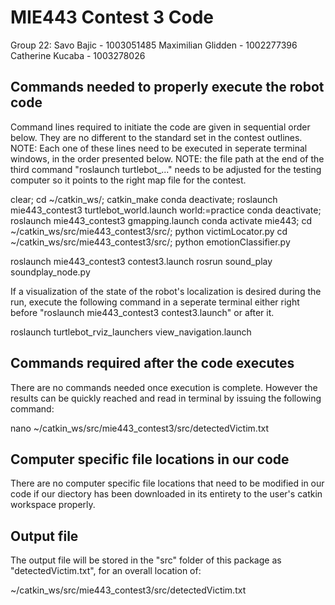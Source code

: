 # MIE443 Contest 3 Code

Group 22:
Savo Bajic - 1003051485
Maximilian Glidden - 1002277396
Catherine Kucaba - 1003278026

## Commands needed to properly execute the robot code
Command lines required to initiate the code are given in sequential order below. They are no different to the standard set in the contest outlines. 
NOTE: Each one of these lines need to be executed in seperate terminal windows, in the order presented below. 
NOTE: the file path at the end of the third command "roslaunch turtlebot_..." needs to be adjusted for the testing computer so it points to the right map file for the contest.

clear; cd ~/catkin_ws/; catkin_make
conda deactivate; roslaunch mie443_contest3 turtlebot_world.launch world:=practice
conda deactivate; roslaunch mie443_contest3 gmapping.launch
conda activate mie443; cd ~/catkin_ws/src/mie443_contest3/src/; python victimLocator.py
cd ~/catkin_ws/src/mie443_contest3/src/; python emotionClassifier.py

roslaunch mie443_contest3 contest3.launch
rosrun sound_play soundplay_node.py

If a visualization of the state of the robot's localization is desired during the run, execute the following command in a seperate terminal either right before "roslaunch mie443_contest3 contest3.launch" or after it.

roslaunch turtlebot_rviz_launchers view_navigation.launch

## Commands required after the code executes
There are no commands needed once execution is complete. However the results can be quickly reached and read in terminal by issuing the following command:

nano ~/catkin_ws/src/mie443_contest3/src/detectedVictim.txt 

## Computer specific file locations in our code
There are no computer specific file locations that need to be modified in our code if our diectory has been downloaded in its entirety to the user's catkin workspace properly. 

## Output file
The output file will be stored in the "src" folder of this package as "detectedVictim.txt", for an overall location of:

~/catkin_ws/src/mie443_contest3/src/detectedVictim.txt
